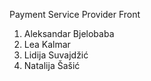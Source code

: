 Payment Service Provider Front

1. Aleksandar Bjelobaba
2. Lea Kalmar
3. Lidija Suvajdžić
4. Natalija Šašić
